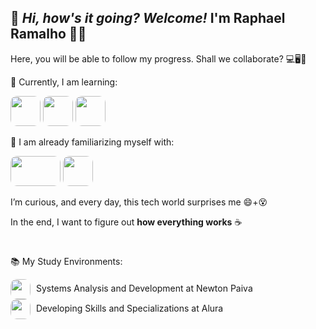 ## 👋 _Hi, how's it going? Welcome!_ I'm Raphael Ramalho 👨‍💻
Here, you will be able to follow my progress. Shall we collaborate? 💻🖥️📱

  
🌱 Currently, I am learning:

<img src="[https://www.tshirtgeek.com.br/wp-content/uploads/2021/09/com037-scaled.jpg](https://upload.wikimedia.org/wikipedia/commons/thumb/a/a7/React-icon.svg/768px-React-icon.svg.png)" style="width:3rem;height:3rem;border-radius:10px;" /> <img src="https://upload.wikimedia.org/wikipedia/commons/thumb/9/99/Unofficial_JavaScript_logo_2.svg/512px-Unofficial_JavaScript_logo_2.svg.png" style="width:3rem;height:3rem;border-radius:10px;" /> <img src="https://logospng.org/download/tailwind-css/tailwind-css-4096.png" style="width:3rem;height:3rem;border-radius:10px;" />



  
👀 I am already familiarizing myself with:

<img src="https://i0.wp.com/www.onlinecultus.com/wp-content/uploads/2022/04/109275-html-css-bootstrap-3-project-a-static-website.jpg?resize=480%2C270&ssl=1" style="width:5rem;height:3rem;border-radius:10px;"/> <img src="https://www.stickersdevs.com.br/wp-content/uploads/2015/03/git-stickers-adesivo-600x600.png" style="width:3rem;height:3rem;border-radius:10px;" />

  


  I’m curious, and every day, this tech world surprises me 😄+😵
  
  In the end, I want to figure out <strong>how everything works</strong> ☕ 

<h1> </h1>

:books: My Study Environments:


<div>
  <img src="https://imgs.search.brave.com/usUZ4Sr3gCKVgZQQMhyl6cftYFA5Av8YT6zcl4o3kWI/rs:fit:500:0:0:0/g:ce/aHR0cHM6Ly9hdHRh/Y2htZW50cy5ndXB5/LmlvL3Byb2R1Y3Rp/b24vY29tcGFuaWVz/LzE5NjcyL2NhcmVl/ci80ODY4NS9pbWFn/ZXMvMjAyMi0wMi0x/MV8xMi0zN19sb2dv/LnBuZw" style="width:2rem;height:2rem;border-radius:10px; vertical-align:middle; margin-right:5px;">
  Systems Analysis and Development at Newton Paiva
</div>

<div>
  <img src="https://imgs.search.brave.com/y_cJBUXIjZMr92KHAlpqIpanamAEOsZVpYbaMO08ueA/rs:fit:500:0:0:0/g:ce/aHR0cHM6Ly9ibG9n/LmIyYnN0YWNrLmNv/bS5ici93cC1jb250/ZW50L3VwbG9hZHMv/MjAyMS8wNi9jaGFu/bmVsczRfcHJvZmls/ZS0zMDB4MzAwLmpw/ZWc" style="width:2rem;height:2rem; border-radius:10px; vertical-align:middle; margin-right:5px;">
  Developing Skills and Specializations at Alura
</div>
